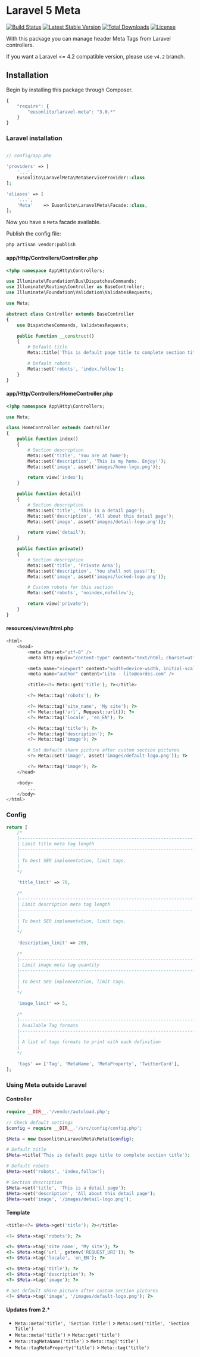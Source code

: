 # Laravel 5 Meta

[![Build Status](https://travis-ci.org/eusonlito/laravel-Meta.svg?branch=master)](https://travis-ci.org/eusonlito/laravel-Meta)
[![Latest Stable Version](https://poser.pugx.org/laravel/meta/v/stable.png)](https://packagist.org/packages/laravel/meta)
[![Total Downloads](https://poser.pugx.org/laravel/meta/downloads.png)](https://packagist.org/packages/laravel/meta)
[![License](https://poser.pugx.org/laravel/meta/license.png)](https://packagist.org/packages/laravel/meta)

With this package you can manage header Meta Tags from Laravel controllers.

If you want a Laravel <= 4.2 compatible version, please use `v4.2` branch.

## Installation

Begin by installing this package through Composer.

```js
{
    "require": {
        "eusonlito/laravel-meta": "3.0.*"
    }
}
```

### Laravel installation

```php

// config/app.php

'providers' => [
    '...',
    Eusonlito\LaravelMeta\MetaServiceProvider::class
];

'aliases' => [
    '...',
    'Meta'    => Eusonlito\LaravelMeta\Facade::class,
];
```

Now you have a ```Meta``` facade available.

Publish the config file:

```
php artisan vendor:publish
```

#### app/Http/Controllers/Controller.php

```php
<?php namespace App\Http\Controllers;

use Illuminate\Foundation\Bus\DispatchesCommands;
use Illuminate\Routing\Controller as BaseController;
use Illuminate\Foundation\Validation\ValidatesRequests;

use Meta;

abstract class Controller extends BaseController
{
    use DispatchesCommands, ValidatesRequests;

    public function __construct()
    {
        # Default title
        Meta::title('This is default page title to complete section title');

        # Default robots
        Meta::set('robots', 'index,follow');
    }
}
```

#### app/Http/Controllers/HomeController.php

```php
<?php namespace App\Http\Controllers;

use Meta;

class HomeController extends Controller
{
    public function index()
    {
        # Section description
        Meta::set('title', 'You are at home');
        Meta::set('description', 'This is my home. Enjoy!');
        Meta::set('image', asset('images/home-logo.png'));

        return view('index');
    }

    public function detail()
    {
        # Section description
        Meta::set('title', 'This is a detail page');
        Meta::set('description', 'All about this detail page');
        Meta::set('image', asset('images/detail-logo.png'));

        return view('detail');
    }

    public function private()
    {
        # Section description
        Meta::set('title', 'Private Area');
        Meta::set('description', 'You shall not pass!');
        Meta::set('image', asset('images/locked-logo.png'));

        # Custom robots for this section
        Meta::set('robots', 'noindex,nofollow');

        return view('private');
    }
}
```

#### resources/views/html.php

```php
<html>
    <head>
        <meta charset="utf-8" />
        <meta http-equiv="content-type" content="text/html; charset=utf-8" />

        <meta name="viewport" content="width=device-width, initial-scale=1.0" />
        <meta name="author" content="Lito - lito@eordes.com" />

        <title><?= Meta::get('title'); ?></title>

        <?= Meta::tag('robots'); ?>

        <?= Meta::tag('site_name', 'My site'); ?>
        <?= Meta::tag('url', Request::url()); ?>
        <?= Meta::tag('locale', 'en_EN'); ?>

        <?= Meta::tag('title'); ?>
        <?= Meta::tag('description'); ?>
        <?= Meta::tag('image'); ?>

        # Set default share picture after custom section pictures
        <?= Meta::set('image', asset('images/default-logo.png')); ?>

        <?= Meta::tag('image'); ?>
    </head>

    <body>
        ...
    </body>
</html>
```

### Config

```php
return [
    /*
    |--------------------------------------------------------------------------
    | Limit title meta tag length
    |--------------------------------------------------------------------------
    |
    | To best SEO implementation, limit tags.
    |
    */

    'title_limit' => 70,

    /*
    |--------------------------------------------------------------------------
    | Limit description meta tag length
    |--------------------------------------------------------------------------
    |
    | To best SEO implementation, limit tags.
    |
    */

    'description_limit' => 200,

    /*
    |--------------------------------------------------------------------------
    | Limit image meta tag quantity
    |--------------------------------------------------------------------------
    |
    | To best SEO implementation, limit tags.
    |
    */

    'image_limit' => 5,

    /*
    |--------------------------------------------------------------------------
    | Available Tag formats
    |--------------------------------------------------------------------------
    |
    | A list of tags formats to print with each definition
    |
    */

    'tags' => ['Tag', 'MetaName', 'MetaProperty', 'TwitterCard'],
];
```

### Using Meta outside Laravel

#### Controller

```php
require __DIR__.'/vendor/autoload.php';

// Check default settings
$config = require __DIR__.'/src/config/config.php';

$Meta = new Eusonlito\LaravelMeta\Meta($config);

# Default title
$Meta->title('This is default page title to complete section title');

# Default robots
$Meta->set('robots', 'index,follow');

# Section description
$Meta->set('title', 'This is a detail page');
$Meta->set('description', 'All about this detail page');
$Meta->set('image', '/images/detail-logo.png');
```

#### Template

```php
<title><?= $Meta->get('title'); ?></title>

<?= $Meta->tag('robots'); ?>

<?= $Meta->tag('site_name', 'My site'); ?>
<?= $Meta->tag('url', getenv('REQUEST_URI')); ?>
<?= $Meta->tag('locale', 'en_EN'); ?>

<?= $Meta->tag('title'); ?>
<?= $Meta->tag('description'); ?>
<?= $Meta->tag('image'); ?>

# Set default share picture after custom section pictures
<?= $Meta->tag('image', '/images/default-logo.png'); ?>
```

#### Updates from 2.*

* ``Meta::meta('title', 'Section Title')`` > ``Meta::set('title', 'Section Title')``
* ``Meta::meta('title')`` > ``Meta::get('title')``
* ``Meta::tagMetaName('title')`` > ``Meta::tag('title')``
* ``Meta::tagMetaProperty('title')`` > ``Meta::tag('title')``